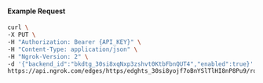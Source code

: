 <!-- Code generated for API Clients. DO NOT EDIT. -->

#### Example Request

```bash
curl \
-X PUT \
-H "Authorization: Bearer {API_KEY}" \
-H "Content-Type: application/json" \
-H "Ngrok-Version: 2" \
-d '{"backend_id":"bkdtg_30si8xqNxp3zshvt0KtbFbnQUT4","enabled":true}' \
https://api.ngrok.com/edges/https/edghts_30si8yojf7oBnYSlTlHI8nP8Pu9/routes/edghtsrt_30si8xZOeB5uObbsF6sjTurRCLu/backend
```
